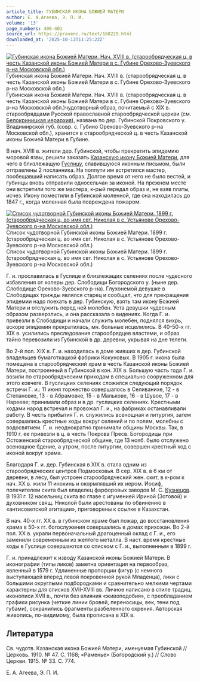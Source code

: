 ```yaml
---
article_title: ГУБИНСКАЯ ИКОНА БОЖИЕЙ МАТЕРИ
author: Е. А.Агеева, Э. П. И.
volume: '13'
page_numbers: 400-401
source_url: https://pravenc.ru/text/168229.html
downloaded_at: '2025-10-13T11:25:22Z'
---
```


[![Губинская икона Божией Матери. Нач. XVIII в. (старообрядческая ц. в честь Казанской иконы Божией Матери в с. Губине Орехово-Зуевского р-на Московской обл.)](https://pravenc.ru/data/627/475/1234/i200.jpg "Кликните для увеличения картинки")](https://pravenc.ru/data/627/475/1234/i400.jpg)Губинская икона Божией Матери. Нач. XVIII в. (старообрядческая ц. в честь Казанской иконы Божией Матери в с. Губине Орехово-Зуевского р-на Московской обл.)  
Губинская икона Божией Матери. Нач. XVIII в. (старообрядческая ц. в честь Казанской иконы Божией Матери в с. Губине Орехово-Зуевского р-на Московской обл.)чудотворный образ, почитаемый с XIX в. старообрядцами Русской православной старообрядческой церкви (см. [Белокриницкая иерархия](<https://pravenc.ru/text/Белокриницкая иерархия.html>)), названа по дер. Губинской Покровского у. Владимирской губ. (совр. с. Губино Орехово-Зуевского р-на Московской обл.), хранится в старообрядческой ц. в честь Казанской иконы Божией Матери в Губине.

В нач. ХVIII в. жители дер. Губинской, чтобы прекратить эпидемию моровой язвы, решили заказать [Казанскую икону Божией Матери](<https://pravenc.ru/text/Казанскую икону Божией Матери.html>), для чего в близлежащую [Гуслицу](https://pravenc.ru/text/Гуслицу.html), славившуюся иконным письмом, были отправлены 2 посланника. На полпути им встретился мастер, пообещавший написать образ. Долгое время от него не было вестей, и губинцы вновь отправили односельчан за иконой. На прежнем месте они встретили того же мастера, к-рый передал образ и, не взяв платы, исчез. Икону поместили в Губинской моленной, где она находилась до 1847 г., когда моленная была повреждена пожаром.

[![Список чудотворной Губинской иконы Божией Матери. 1899 г. (старообрядческая ц. во имя свт. Николая в с. Устьянове Орехово-Зуевского р-на Московской обл.)](https://pravenc.ru/data/590/475/1234/i200.jpg "Кликните для увеличения картинки")](https://pravenc.ru/data/590/475/1234/i400.jpg)Список чудотворной Губинской иконы Божией Матери. 1899 г. (старообрядческая ц. во имя свт. Николая в с. Устьянове Орехово-Зуевского р-на Московской обл.)  
Список чудотворной Губинской иконы Божией Матери. 1899 г. (старообрядческая ц. во имя свт. Николая в с. Устьянове Орехово-Зуевского р-на Московской обл.)

Г. и. прославилась в Гуслице и близлежащих селениях после чудесного избавления от холеры дер. Слободищи Богородского у. (ныне дер. Слободище Орехово-Зуевского р-на). Глухонемой девушке в Слободищах трижды являлся старец и сообщал, что для прекращения эпидемии надо поехать в дер. Губинскую, взять там икону Божией Матери и отслужить перед ней молебен. Уста девушки чудесным образом разверзлись, и она рассказала о видениях. Когда Г. и. привезли в Слободищи и начали служить молебен, поднялся вихрь, вскоре эпидемия прекратилась, мн. больные исцелились. В 40-50-х гг. XIX в. усилились преследования старообрядцев властями, и образ тайно перевозили из Губинской в др. деревни, укрывая на дне телеги.

Во 2-й пол. XIX в. Г. и. находилась в доме живших в дер. Губинской владельцев бумаготкацкой фабрики Кокуновых. В 1905 г. икона была помещена в старообрядческий храм в честь Казанской иконы Божией Матери, построенный в Губинской в кон. XIX в. Большую часть года Г. и. возили по старообрядческим приходам в специально сооруженном для этого ковчеге. В гуслицких селениях сложился следующий порядок встречи Г. и.: 11 июня торжество совершалось в Селиванихе, 12 - в Степановке, 13 - в Абрамовке, 15 - в Малькове, 16 - в Шувое, 17 - в Нарееве; принимали образ и в др. гуслицких селениях. Крестными ходами народ встречал и провожал Г. и., на фабриках останавливали работу. В честь прибытия Г. и. служились всенощная и литургия, затем совершались крестные ходы вокруг селений и по полям, молебны с водосвятием. Г. и. неоднократно принимали общины Москвы. Так, в 1910 г. ее привезли в ц. в честь Покрова Пресв. Богородицы при Остоженской старообрядческой общине, где 13 нояб. было отслужено всенощное бдение, а утром, после литургии, совершен крестный ход с иконой вокруг храма.

Благодаря Г. и. дер. Губинская в XIX в. стала одним из старообрядческих центров Подмосковья. В сер. XIX в. в 6 км от деревни, в лесу, был устроен старообрядческий жен. скит, в к-ром к нач. XX в. жили 11 инокинь и окормлявший их иером. Иосиф, попечителем скита был владелец фарфоровых заводов М. С. [Кузнецов](https://pravenc.ru/text/Кузнецов.html). В 1931 г. 12 насельниц скита во главе с игуменией Ириной (Зотовой) и духовником свящ. Николой были арестованы по обвинению в «антисоветской агитации», приговорены к ссылке в Казахстан.

В нач. 40-х гг. XX в. в губинском храме был пожар, до восстановления храма в 50-х гг. богослужения совершались в домах прихожан. Во 2-й пол. XX в. украли первоначальный драгоценный оклад с Г. и., его заменили современным из желтого металла. В наст. время крестные ходы в Гуслице совершаются со списком с Г. и., выполненным в 1899 г.

Г. и. принадлежит к изводу Казанской иконы Божией Матери. В иконографии (типы ликов) заметна ориентация на первообраз, явленный в 1579 г. Удлиненные пропорции фигур (с немного выступающей вперед левой покровенной рукой Младенца), лики с большими округлыми подбородками и сравнительно мелкими чертами характерны для списков XVII-XVIII вв. Личное написано в стиле традиц. иконописи XVII в., почти без влияния «живоподобия», с преобладанием графики рисунка (четкие линии бровей, переносицы, век, тени под губами), сохранились фрагменты разбеленного охрения. Авторская живопись, по-видимому, была прописана в XIX в.

## Литература

Cв. чудотв. Казанская икона Божией Матери, именуемая Губинской // Церковь. 1910. № 47. С. 1168; «Раменье» (Богородский у.) // Слово Церкви. 1915. № 33. С. 774.

Е. А.  Агеева,   Э. П. И.
